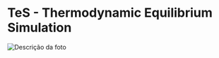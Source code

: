# TeS - Thermodynamic Equilibrium Simulation


![Descrição da foto](./imgs/logo_TeS.jpq "Logo com descrição")

